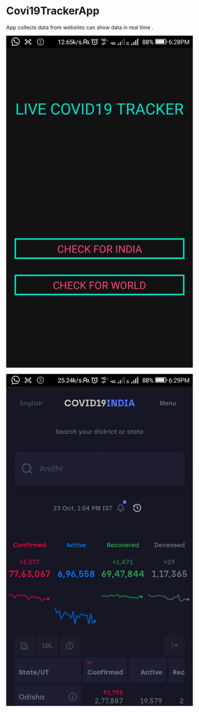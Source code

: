 # Covi19TrackerApp
App  collects data from websites can show data in real time .</br>

![alt text](https://github.com/karan0030/Covi19TrackerApp/blob/master/Screenshot_2020-10-23-18-29-01.png?raw=true) </br>

![alt text](https://github.com/karan0030/Covi19TrackerApp/blob/master/Screenshot_2020-10-23-18-29-42.png?raw=true)


